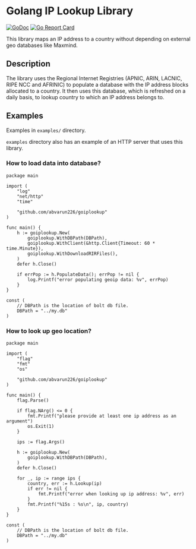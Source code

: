 # Golang IP Lookup Library

[![GoDoc](https://godoc.org/github.com/abvarun226/goiplookup?status.svg)](https://godoc.org/github.com/abvarun226/goiplookup)
[![Go Report Card](https://goreportcard.com/badge/github.com/abvarun226/goiplookup)](https://goreportcard.com/report/github.com/abvarun226/goiplookup)

This library maps an IP address to a country without depending on external geo databases like Maxmind.

## Description
The library uses the Regional Internet Registries (APNIC, ARIN, LACNIC, RIPE NCC and AFRINIC) to populate a database with the IP address blocks allocated to a country. It then uses this database, which is refreshed on a daily basis, to lookup country to which an IP address belongs to.

## Examples
Examples in `examples/` directory.

`examples` directory also has an example of an HTTP server that uses this library.

### How to load data into database?
```
package main

import (
	"log"
	"net/http"
	"time"

	"github.com/abvarun226/goiplookup"
)

func main() {
	h := goiplookup.New(
		goiplookup.WithDBPath(DBPath),
		goiplookup.WithClient(&http.Client{Timeout: 60 * time.Minute}),
		goiplookup.WithDownloadRIRFiles(),
	)
	defer h.Close()

	if errPop := h.PopulateData(); errPop != nil {
		log.Printf("error populating geoip data: %v", errPop)
	}
}

const (
	// DBPath is the location of bolt db file.
	DBPath = "../my.db"
)
```

### How to look up geo location?
```
package main

import (
	"flag"
	"fmt"
	"os"

	"github.com/abvarun226/goiplookup"
)

func main() {
	flag.Parse()

	if flag.NArg() <= 0 {
		fmt.Printf("please provide at least one ip address as an argument")
		os.Exit(1)
	}

	ips := flag.Args()

	h := goiplookup.New(
		goiplookup.WithDBPath(DBPath),
	)
	defer h.Close()

	for _, ip := range ips {
		country, err := h.Lookup(ip)
		if err != nil {
			fmt.Printf("error when looking up ip address: %v", err)
		}
		fmt.Printf("%15s : %s\n", ip, country)
	}
}

const (
	// DBPath is the location of bolt db file.
	DBPath = "../my.db"
)
```